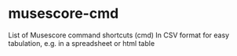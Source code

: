 # musescore-cmd
List of Musescore command shortcuts (cmd)
In CSV format for easy tabulation, e.g. in a spreadsheet or html table
